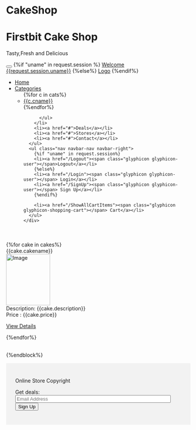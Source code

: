 # CakeShop
<!DOCTYPE html>
<html lang="en">
<head>
  <title>Bootstrap Example</title>
  <meta charset="utf-8">
  <meta name="viewport" content="width=device-width, initial-scale=1">
  <link rel="stylesheet" href="https://maxcdn.bootstrapcdn.com/bootstrap/3.4.1/css/bootstrap.min.css">
  <script src="https://ajax.googleapis.com/ajax/libs/jquery/3.5.1/jquery.min.js"></script>
  <script src="https://maxcdn.bootstrapcdn.com/bootstrap/3.4.1/js/bootstrap.min.js"></script>
  <style>
    /* Remove the navbar's default rounded borders and increase the bottom margin */ 
    .navbar {
      margin-bottom: 50px;
      border-radius: 0;
    }
    
    /* Remove the jumbotron's default bottom margin */ 
     .jumbotron {
      margin-bottom: 0;
    }
   
    /* Add a gray background color and some padding to the footer */
    footer {
      background-color: #f2f2f2;
      padding: 25px;
    }
  </style>
</head>
<body>

<div class="jumbotron">
  <div class="container text-center">
    <h1>Firstbit Cake Shop</h1>      
    <p>Tasty,Fresh and Delicious</p>
  </div>
</div>

<nav class="navbar navbar-inverse">
  <div class="container-fluid">
    <div class="navbar-header">
      <button type="button" class="navbar-toggle" data-toggle="collapse" data-target="#myNavbar">
        <span class="icon-bar"></span>
        <span class="icon-bar"></span>
        <span class="icon-bar"></span>                        
      </button>
      {%if "uname" in request.session %}
      <a class="navbar-brand" href="#">Welcome {{request.session.uname}}</a>
      {%else%}
      <a class="navbar-brand" href="#">Logo</a>
      {%endif%}
    </div>
    <div class="collapse navbar-collapse" id="myNavbar">
      <ul class="nav navbar-nav">
        <li class="active"><a href="/">Home</a></li>
        <li class="dropdown">
          <a class="dropdown-toggle" data-toggle="dropdown" href="#">Categories
          <span class="caret"></span></a>
          <ul class="dropdown-menu">
            {%for c in cats%}
            <li><a href="/ShowCakes/{{c.id}}">{{c.cname}}</a></li>
            {%endfor%}
            
          </ul>
        </li>
        <li><a href="#">Deals</a></li>
        <li><a href="#">Stores</a></li>
        <li><a href="#">Contact</a></li>
      </ul>
      <ul class="nav navbar-nav navbar-right">
        {%if "uname" in request.session%}
        <li><a href="/Logout"><span class="glyphicon glyphicon-user"></span>Logout</a></li>        
        {%else%}
        <li><a href="/Login"><span class="glyphicon glyphicon-user"></span> Login</a></li>
        <li><a href="/SignUp"><span class="glyphicon glyphicon-user"></span> Sign Up</a></li>
        {%endif%}
        
        <li><a href="/ShowAllCartItems"><span class="glyphicon glyphicon-shopping-cart"></span> Cart</a></li>
      </ul>
    </div>
  </div>
</nav>



<div class="container">  
  <div class="row">    
    {%for cake in cakes%}
    <div class="col-sm-4">      
      <div class="panel panel-primary">
        <div class="panel-heading">{{cake.cakename}}</div>
        <div class="panel-body"><img src="{{cake.imageUrl.url}}" class="img-responsive" style="width:120px;height:140px" alt="Image"></div>
        <div class="panel-footer">Description: {{cake.description}}</div>
        <div class="panel-footer">Price : {{cake.price}} 
          <p><a href="/ViewDetails/{{cake.id}}">View Details</a></p></div>
      </div>      
    </div>
    {%endfor%}  
  </div>
  
</div><br>

{%endblock%}
<footer class="container-fluid text-center">
  <p>Online Store Copyright</p>  
  <form class="form-inline">Get deals:
    <input type="email" class="form-control" size="50" placeholder="Email Address">
    <button type="button" class="btn btn-danger">Sign Up</button>
  </form>
</footer>

</body>
</html>
